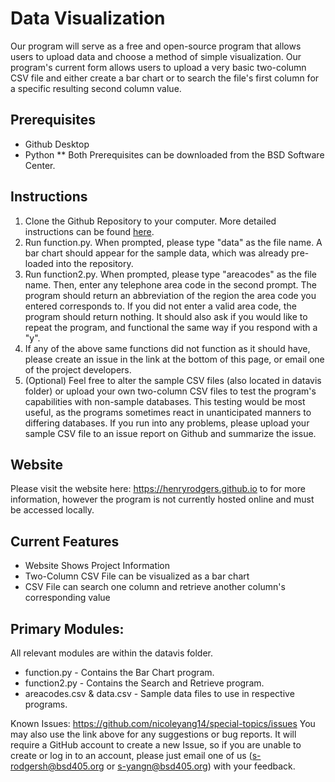 # Data Visualization
Our program will serve as a free and open-source program that allows users to upload data and choose a method of simple visualization. Our program's current form allows users to upload a very basic two-column CSV file and either create a bar chart or to search the file's first column for a specific resulting second column value.

## Prerequisites
- Github Desktop
- Python
** Both Prerequisites can be downloaded from the BSD Software Center.

## Instructions
1. Clone the Github Repository to your computer. More detailed instructions can be found [here](https://docs.github.com/en/repositories/creating-and-managing-repositories/cloning-a-repository).
2. Run function.py. When prompted, please type "data" as the file name. A bar chart should appear for the sample data, which was already pre-loaded into the repository.
3. Run function2.py. When prompted, please type "areacodes" as the file name. Then, enter any telephone area code in the second prompt. The program should return an abbreviation of the region the area code you entered corresponds to. If you did not enter a valid area code, the program should return nothing. It should also ask if you would like to repeat the program, and functional the same way if you respond with a "y". 
4. If any of the above same functions did not function as it should have, please create an issue in the link at the bottom of this page, or email one of the project developers.
5. (Optional) Feel free to alter the sample CSV files (also located in datavis folder) or upload your own two-column CSV files to test the program's capabilities with non-sample databases. This testing would be most useful, as the programs sometimes react in unanticipated manners to differing databases. If you run into any problems, please upload your sample CSV file to an issue report on Github and summarize the issue.

## Website
Please visit the website here: https://henryrodgers.github.io to for more information, however the program is not currently hosted online and must be accessed locally.

## Current Features
- Website Shows Project Information
- Two-Column CSV File can be visualized as a bar chart
- CSV File can search one column and retrieve another column's corresponding value

## Primary Modules:
All relevant modules are within the datavis folder.
* function.py - Contains the Bar Chart program.
* function2.py - Contains the Search and Retrieve program.
* areacodes.csv & data.csv - Sample data files to use in respective programs.


Known Issues: https://github.com/nicoleyang14/special-topics/issues
You may also use the link above for any suggestions or bug reports. It will require a GitHub account to create a new Issue, so if you are unable to create or log in to an account, please just email one of us (s-rodgersh@bsd405.org or s-yangn@bsd405.org) with your feedback.